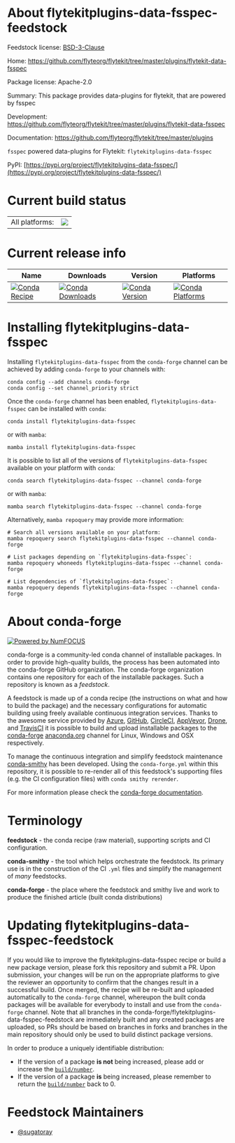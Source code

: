 About flytekitplugins-data-fsspec-feedstock
===========================================

Feedstock license: [BSD-3-Clause](https://github.com/conda-forge/flytekitplugins-data-fsspec-feedstock/blob/main/LICENSE.txt)

Home: https://github.com/flyteorg/flytekit/tree/master/plugins/flytekit-data-fsspec

Package license: Apache-2.0

Summary: This package provides data-plugins for flytekit, that are powered by fsspec

Development: https://github.com/flyteorg/flytekit/tree/master/plugins/flytekit-data-fsspec

Documentation: https://github.com/flyteorg/flytekit/tree/master/plugins

`fsspec` powered data-plugins for Flytekit: `flytekitplugins-data-fsspec`

PyPI: [https://pypi.org/project/flytekitplugins-data-fsspec/](https://pypi.org/project/flytekitplugins-data-fsspec/)


Current build status
====================


<table><tr><td>All platforms:</td>
    <td>
      <a href="https://dev.azure.com/conda-forge/feedstock-builds/_build/latest?definitionId=16907&branchName=main">
        <img src="https://dev.azure.com/conda-forge/feedstock-builds/_apis/build/status/flytekitplugins-data-fsspec-feedstock?branchName=main">
      </a>
    </td>
  </tr>
</table>

Current release info
====================

| Name | Downloads | Version | Platforms |
| --- | --- | --- | --- |
| [![Conda Recipe](https://img.shields.io/badge/recipe-flytekitplugins--data--fsspec-green.svg)](https://anaconda.org/conda-forge/flytekitplugins-data-fsspec) | [![Conda Downloads](https://img.shields.io/conda/dn/conda-forge/flytekitplugins-data-fsspec.svg)](https://anaconda.org/conda-forge/flytekitplugins-data-fsspec) | [![Conda Version](https://img.shields.io/conda/vn/conda-forge/flytekitplugins-data-fsspec.svg)](https://anaconda.org/conda-forge/flytekitplugins-data-fsspec) | [![Conda Platforms](https://img.shields.io/conda/pn/conda-forge/flytekitplugins-data-fsspec.svg)](https://anaconda.org/conda-forge/flytekitplugins-data-fsspec) |

Installing flytekitplugins-data-fsspec
======================================

Installing `flytekitplugins-data-fsspec` from the `conda-forge` channel can be achieved by adding `conda-forge` to your channels with:

```
conda config --add channels conda-forge
conda config --set channel_priority strict
```

Once the `conda-forge` channel has been enabled, `flytekitplugins-data-fsspec` can be installed with `conda`:

```
conda install flytekitplugins-data-fsspec
```

or with `mamba`:

```
mamba install flytekitplugins-data-fsspec
```

It is possible to list all of the versions of `flytekitplugins-data-fsspec` available on your platform with `conda`:

```
conda search flytekitplugins-data-fsspec --channel conda-forge
```

or with `mamba`:

```
mamba search flytekitplugins-data-fsspec --channel conda-forge
```

Alternatively, `mamba repoquery` may provide more information:

```
# Search all versions available on your platform:
mamba repoquery search flytekitplugins-data-fsspec --channel conda-forge

# List packages depending on `flytekitplugins-data-fsspec`:
mamba repoquery whoneeds flytekitplugins-data-fsspec --channel conda-forge

# List dependencies of `flytekitplugins-data-fsspec`:
mamba repoquery depends flytekitplugins-data-fsspec --channel conda-forge
```


About conda-forge
=================

[![Powered by
NumFOCUS](https://img.shields.io/badge/powered%20by-NumFOCUS-orange.svg?style=flat&colorA=E1523D&colorB=007D8A)](https://numfocus.org)

conda-forge is a community-led conda channel of installable packages.
In order to provide high-quality builds, the process has been automated into the
conda-forge GitHub organization. The conda-forge organization contains one repository
for each of the installable packages. Such a repository is known as a *feedstock*.

A feedstock is made up of a conda recipe (the instructions on what and how to build
the package) and the necessary configurations for automatic building using freely
available continuous integration services. Thanks to the awesome service provided by
[Azure](https://azure.microsoft.com/en-us/services/devops/), [GitHub](https://github.com/),
[CircleCI](https://circleci.com/), [AppVeyor](https://www.appveyor.com/),
[Drone](https://cloud.drone.io/welcome), and [TravisCI](https://travis-ci.com/)
it is possible to build and upload installable packages to the
[conda-forge](https://anaconda.org/conda-forge) [anaconda.org](https://anaconda.org/)
channel for Linux, Windows and OSX respectively.

To manage the continuous integration and simplify feedstock maintenance
[conda-smithy](https://github.com/conda-forge/conda-smithy) has been developed.
Using the ``conda-forge.yml`` within this repository, it is possible to re-render all of
this feedstock's supporting files (e.g. the CI configuration files) with ``conda smithy rerender``.

For more information please check the [conda-forge documentation](https://conda-forge.org/docs/).

Terminology
===========

**feedstock** - the conda recipe (raw material), supporting scripts and CI configuration.

**conda-smithy** - the tool which helps orchestrate the feedstock.
                   Its primary use is in the construction of the CI ``.yml`` files
                   and simplify the management of *many* feedstocks.

**conda-forge** - the place where the feedstock and smithy live and work to
                  produce the finished article (built conda distributions)


Updating flytekitplugins-data-fsspec-feedstock
==============================================

If you would like to improve the flytekitplugins-data-fsspec recipe or build a new
package version, please fork this repository and submit a PR. Upon submission,
your changes will be run on the appropriate platforms to give the reviewer an
opportunity to confirm that the changes result in a successful build. Once
merged, the recipe will be re-built and uploaded automatically to the
`conda-forge` channel, whereupon the built conda packages will be available for
everybody to install and use from the `conda-forge` channel.
Note that all branches in the conda-forge/flytekitplugins-data-fsspec-feedstock are
immediately built and any created packages are uploaded, so PRs should be based
on branches in forks and branches in the main repository should only be used to
build distinct package versions.

In order to produce a uniquely identifiable distribution:
 * If the version of a package **is not** being increased, please add or increase
   the [``build/number``](https://docs.conda.io/projects/conda-build/en/latest/resources/define-metadata.html#build-number-and-string).
 * If the version of a package **is** being increased, please remember to return
   the [``build/number``](https://docs.conda.io/projects/conda-build/en/latest/resources/define-metadata.html#build-number-and-string)
   back to 0.

Feedstock Maintainers
=====================

* [@sugatoray](https://github.com/sugatoray/)

